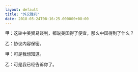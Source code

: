 ```yaml
---
layout: default
title: "外交胜利"
date: 2018-05-24T08:16:25.000000+08:00
---
```


甲：这轮中美贸易谈判，都说美国得了便宜，那么中国得到了什么？

乙：协议内容保密。

甲：可是我想知道。

乙：可是我已经告诉你了。

